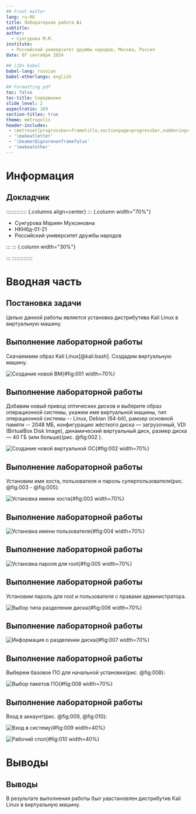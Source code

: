 ```yaml
---
## Front matter
lang: ru-RU
title: Лабораторная работа №1
subtitle: 
author:
  - Сунгурова М.М.
institute:
  - Российский университет дружбы народов, Москва, Россия
date: 07 сентября 2024

## i18n babel
babel-lang: russian
babel-otherlangs: english

## Formatting pdf
toc: false
toc-title: Содержание
slide_level: 2
aspectratio: 169
section-titles: true
theme: metropolis
header-includes:
 - \metroset{progressbar=frametitle,sectionpage=progressbar,numbering=fraction}
 - '\makeatletter'
 - '\beamer@ignorenonframefalse'
 - '\makeatother'
---
```


# Информация

## Докладчик

:::::::::::::: {.columns align=center}
::: {.column width="70%"}

  * Сунгурова Мариян Мухсиновна
  * НКНбд-01-21
  * Российский университет дружбы народов

:::
::: {.column width="30%"}


:::
::::::::::::::


# Вводная часть

## Постановка задачи

Целью данной работы является установка дистрибутива Kali Linux в виртуальную машину.

## Выполнение лабораторной работы

Скачаемаем образ Kali Linux[@kali:bash]. Создадим виртуальную машину. 

![Создание новой ВМ](image/img_1.JPG){#fig:001 width=70%}

## Выполнение лабораторной работы

Добавим новый привод оптических дисков и выберите образ операционной системы, укажем имя виртуальной машины, тип операционной системы -- Linux, Debian (64-bit), рамзер основной памяти  -- 2048 МБ,  конфигурацию жёсткого диска — загрузочный, VDI (BirtualBox Disk Image), динамический виртуальный диск,  размер диска — 40 ГБ (или больше)(рис. @fig:002 ).

![Создание новой виртуальной ОС](image/img_2.JPG){#fig:002 width=70%}

## Выполнение лабораторной работы

Установим имя хоста, пользователя и пароль суперпользователя(рис. @fig:003 - @fig:005):

![Установка имени хоста](image/img_4.JPG){#fig:003 width=70%}

## Выполнение лабораторной работы

![Установка имени пользователя](image/img_5.JPG){#fig:004 width=70%}

## Выполнение лабораторной работы

![Установка пароля для root](image/img_6.JPG){#fig:005 width=70%}

## Выполнение лабораторной работы

Установим пароль для root и пользователя с правами администратора.

![Выбор типа разделения диска](image/img_7.JPG){#fig:006 width=70%}

## Выполнение лабораторной работы

![Информация о разделении диска](image/img_8.JPG){#fig:007 width=70%}

## Выполнение лабораторной работы

Выберем базовое ПО для начальной установки(рис. @fig:008):

![Выбор пакетов ПО](image/img_9.JPG){#fig:008 width=70%}

## Выполнение лабораторной работы

Вход в аккаунт(рис. @fig:009, @fig:010):

![Вход в систему](image/img_10.JPG){#fig:009 width=40%}

![Рабочий стол](image/img_11.JPG){#fig:010 width=40%}

# Выводы

## Выводы

В результате выполнения работы был уавстановлен дистрибутив Kali Linux в виртуальную машину.

